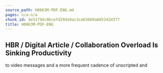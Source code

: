 ```yaml
---
source_path: H06K3M-PDF-ENG.md
pages: n/a-n/a
chunk_id: 4e51f9dc0bcefd29da9ac3ce63669a685242d377
title: H06K3M-PDF-ENG
---
```

## HBR / Digital Article / Collaboration Overload Is Sinking Productivity

to video messages and a more frequent cadence of unscripted and
